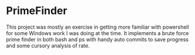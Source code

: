 # PrimeFinder

This project was mostly an exercise in getting more familiar
with powershell for some Windows work I was doing at the time.
It implements a brute force prime finder in both bash and ps
with handy auto commits to save progress and some cursory
analysis of rate.